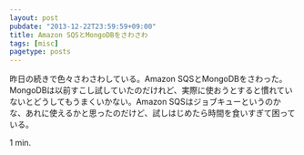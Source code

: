 ```yaml
---
layout: post
pubdate: "2013-12-22T23:59:59+09:00"
title: Amazon SQSとMongoDBをさわさわ
tags: [misc]
pagetype: posts
---
```

昨日の続きで色々さわさわしている。Amazon SQSとMongoDBをさわった。MongoDBは以前すこし試していたのだけれど、実際に使おうとすると慣れていないとどうしてもうまくいかない。Amazon SQSはジョブキューというのかな、あれに使えるかと思ったのだけど、試しはじめたら時間を食いすぎて困っている。

1 min.

